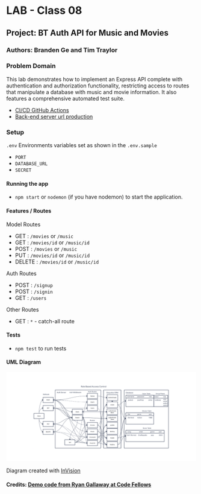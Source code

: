# LAB - Class 08

## Project: BT Auth API for Music and Movies

### Authors: Branden Ge and Tim Traylor

### Problem Domain

This lab demonstrates how to implement an Express API complete with authentication and authorization functionality, restricting access to routes that manipulate a database with music and movie information. It also features a comprehensive automated test suite.

- [CI/CD GitHub Actions](https://github.com/TTraylor310/bt-auth-api/actions)
- [Back-end server url production](https://bt-auth-api-88.herokuapp.com/)

### Setup

`.env` Environments variables set as shown in the `.env.sample`

- `PORT`
- `DATABASE_URL`
- `SECRET`

#### Running the app

- `npm start` or `nodemon` (if you have nodemon) to start the application.

#### Features / Routes

Model Routes

- GET : `/movies` or `/music`
- GET : `/movies/id` or `/music/id`
- POST : `/movies` or `/music`
- PUT : `/movies/id` or `/music/id`
- DELETE : `/movies/id` or `/music/id`

Auth Routes

- POST : `/signup`
- POST : `/signin`
- GET : `/users`

Other Routes

- GET : `*` - catch-all route

#### Tests

- `npm test` to run tests

#### UML Diagram

![UML Diagram](uml9.png)

Diagram created with [InVision](https://www.invisionapp.com/)

#### Credits: [Demo code from Ryan Gallaway at Code Fellows](https://github.com/codefellows/seattle-code-javascript-401d48/tree/main/class-09/inclass-demo)
